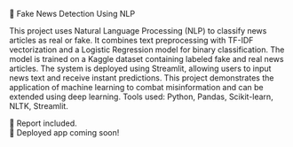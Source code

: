  📰 Fake News Detection Using NLP

This project uses Natural Language Processing (NLP) to classify news articles as real or fake. It combines text preprocessing with TF-IDF vectorization and a Logistic Regression model for binary classification. The model is trained on a Kaggle dataset containing labeled fake and real news articles. The system is deployed using Streamlit, allowing users to input news text and receive instant predictions. This project demonstrates the application of machine learning to combat misinformation and can be extended using deep learning. Tools used: Python, Pandas, Scikit-learn, NLTK, Streamlit.

📄 Report included.  
🚀 Deployed app coming soon!
